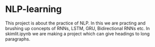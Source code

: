 # NLP-learning
This project is about the practice of NLP.
In this we are practing and brushing up concepts of 
RNNs,
LSTM,
GRU,
Bidirectional RNNs
etc.
In skimlit.ipynb we are making a project which can give headings to long paragraphs.
